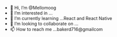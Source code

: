- 👋 Hi, I’m @Mellomoog
- 👀 I’m interested in ...
- 🌱 I’m currently learning ...React and React Native 
- 💞️ I’m looking to collaborate on ...
- 📫 How to reach me ...bakerd716@gmailcom

<!---
Mellomoog/Mellomoog is a ✨ special ✨ repository because its `README.md` (this file) appears on your GitHub profile.
You can click the Preview link to take a look at your changes.
--->
